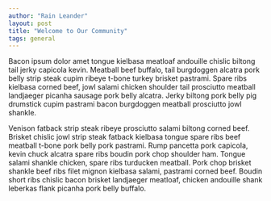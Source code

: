 ```yaml
---
author: "Rain Leander"
layout: post
title: "Welcome to Our Community"
tags: general
---
```


Bacon ipsum dolor amet tongue kielbasa meatloaf andouille chislic biltong tail jerky capicola kevin. Meatball beef buffalo, tail burgdoggen alcatra pork belly strip steak cupim ribeye t-bone turkey brisket pastrami. Spare ribs kielbasa corned beef, jowl salami chicken shoulder tail prosciutto meatball landjaeger picanha sausage pork belly alcatra. Jerky biltong pork belly pig drumstick cupim pastrami bacon burgdoggen meatball prosciutto jowl shankle.

Venison fatback strip steak ribeye prosciutto salami biltong corned beef. Brisket chislic jowl strip steak fatback kielbasa tongue spare ribs beef meatball t-bone pork belly pork pastrami. Rump pancetta pork capicola, kevin chuck alcatra spare ribs boudin pork chop shoulder ham. Tongue salami shankle chicken, spare ribs turducken meatball. Pork chop brisket shankle beef ribs filet mignon kielbasa salami, pastrami corned beef. Boudin short ribs chislic bacon brisket landjaeger meatloaf, chicken andouille shank leberkas flank picanha pork belly buffalo.
